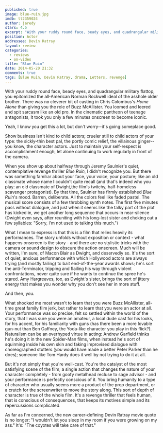```yaml
---
published: true
image: blue-ruin.jpg
imdb: tt2359024
author: jaredy
stars: 4.5
excerpt: "With your ruddy round face, beady eyes, and quadrangular military flattop, you epitomized the all-American Norman Rockwell ideal of the asshole older brother."
position: Actor
addressee: Devin Ratray
layout: review
categories: 
  - reviews
  - on-video
title: "Blue Ruin"
date: 2014-05-20 21:32
comments: true
tags: [Blue Ruin, Devin Ratray, drama, Letters, revenge]
---
```

With your ruddy round face, beady eyes, and quadrangular military flattop, you epitomized the all-American Norman Rockwell ideal of the asshole older brother. There was no cleverer bit of casting in Chris Colombus's _Home Alone_ than giving you the role of Buzz McAllister. You loomed and leered and spit sarcasm like an old pro. In the cinematic pantheon of teenage antagonists, it took you only a few minutes onscreen to become iconic. 

Yeah, I know you get this a lot, but don't worry--it's going someplace good.

Show business isn't kind to child actors; crueler still to child actors of your type: the sickly-thin best pal, the portly comic relief, the villainous ginger--you know, the character actors. Just to maintain your self-respect is accomplishment enough, let alone continuing to work regularly in front of the camera.

When you show up about halfway through Jeremy Saulnier's quiet, contemplative revenge thriller _Blue Ruin_, I didn't recognize you. But there was something familiar about your face, your voice, your posture; like an old classmate whose name I couldn't quite recall (and that's indeed who you play: an old classmate of Dwight,the film's twitchy, half-homeless scavenger protagonist). By that time, Saulnier has firmly established _Blue Ruin_'s mood. Barren, deliberate. All the colors feel like faded pastel. The musical score consists of a few throbbing synth notes. The first five minutes pass without dialogue, and just when it seems like the talky part of the plot has kicked in, we get another long sequence that occurs in near-silence (Dwight even says, after reuniting with his long-lost sister and choking out a few syllables: "Sorry, I'm not used to talking this much.")

What I mean to express is that this is a film that relies heavily its performances. The story unfolds without exposition or context - what happens onscreen is the story - and there are no stylistic tricks with the camera or sound design to obscure the action onscreen. Much will be written, I'm sure, of Macon Blair as Dwight, and deservedly so. It's the sort of quiet, anxious performance with which Hollywood actors are always trying (and mostly failing) to bait end-of-the-year awards shows; he's sort the anti-Terminator, tripping and flailing his way through violent confrontations, never quite sure if he wants to continue the spree he's stared. Amy Hargreaves, too, as Dwight's sister, brings the sort of jittery energy that makes you wonder why you don't see her in more stuff. 

And then, you. 

What shocked me most wasn't to learn that you were Buzz McAllister, all-time great family film jerk, but rather to learn that you were an actor at all. Your performance was so precise, felt so settled within the world of the story, that I was sure you were an amateur, a local dude cast for his looks, for his accent, for his familiarity with guns (has there been a more lovable gun-nut than Ben Gaffney, the Yoda-like character you play in this flick?). Naturalism can be an overhyped virtue in acting: Andrew Garfield thinks he's doing it in the new Spider-Man films, when instead he's sort of squirming inside his own skin and faking improvised dialogue with choreographed stutters (_you_ would have made a better Peter Parker than he does); someone like Tom Hardy does it well by not trying to do it at all. 

But it's not simply that you're well-cast. You're the catalyst of the most satisfying scene of the film; a single action that changes the nature of your character completely - from goofy metalhead recluse to sage advisor - and your performance is perfectly conscious of it. You bring humanity to a type of character who usually seems more a product of the prop department, or a crutch for the screenwriter to move the story along. This sort of depth of character is true of the whole film. It's a revenge thriller that feels human, that is conscious of consequences, that keeps its motives simple and its repercussions complicated.

As far as I'm concerned, the new career-defining Devin Ratray movie quote is no longer: "I wouldn't let you sleep in my room if you were growing on my ass." It's: "The coyotes will take care of that."